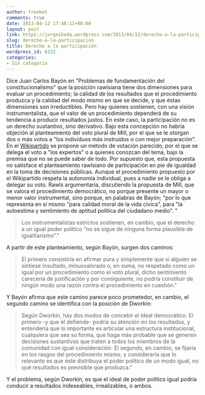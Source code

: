 ```yaml
---
author: freebot
comments: true
date: 2013-04-12 17:48:11+00:00
layout: post
link: https://jorgeikeda.wordpress.com/2013/04/12/derecho-a-la-participacion/
slug: derecho-a-la-participacion
title: Derecho a la participación
wordpress_id: 6232
categories:
- Sin categoría
---
```


Dice Juan Carlos Bayón en "Problemas de fundamentación del constitucionalismo" que la posición rawlsiana tiene dos dimensiones para evaluar un procedimiento; la calidad de los resultados que el procedimiento produzca y la calidad del modo mismo en que se decide, y que éstas dimensiones son irreductibles. 
Pero hay quienes sostienen, con una visión instrumentalista, que el valor de un procedimiento dependerá de su tendencia a producir resultados justos. En este caso, la participación no es un derecho sustantivo, sino derivativo. 
Bajo esta concepción no habría objeción al planteamiento del voto plural de Mill, por el que se le otorgan dos o más votos a "los individuos más instruidos o con mejor preparación". 
En el [Wikipartido](http://wikipartido.mx) se propone un método de votación parecido, por el que se delega el voto a "los expertos" o a quienes conozcan del tema, bajo la premisa que no se puede saber de todo. Por supuesto que, esta propuesta no satisface el planteamiento rawlsiano de participación en pie de igualdad en la toma de decisiones públicas. Aunque el procedimiento propuesto por el Wikipartido respeta la autonomía individual, pues a nadie se le obliga a delegar su voto.
Rawls argumentaría, discutiendo la propuesta de Mill, que se valora el procedimiento democrático, no porque presente un mayor o menor valor instrumental, sino porque, en palabras de Bayón; "por lo que representa en sí mismo "para calidad moral de la vida cívica", para "la autoestima y  sentimiento de aptitud política del ciudadano medio". "




<blockquote>Los instrumentalistas estrictos sostienen, en cambio, que el derecho a un igual poder político "no se sigue de ninguna forma plausible de igualitarismo"." </blockquote>



A partir de este planteamiento, según Bayón, surgen dos caminos:





<blockquote>El primero consistiría en afirmar pura y simplemente que si alguien se sintiese insultado, minusvalorado o, en suma, no respetado como un igual por un procedimiento como el voto plural, dicho sentimiento carecería de justificación y por consiguiente, no podría constituir de ningún modo una razón contra el procedimiento en cuestión."</blockquote>



Y Bayón afirma que este camino parece poco prometedor, en cambio, el segundo camino se identifica con la posición de Dworkin:





<blockquote>Según Dworkin, hay dos modos de concebir el ideal democrático. El primero -y que él defiende- podría su atención en los resultados, y entendería que lo importante es articular una estructura institucional, cualquiera que sea su forma, que haga más probable que se generen decisiones sustantivas que traten a todos los miembros de la comunidad con igual consideración. El segundo, en cambio, se fijaría en los rasgos del procedimiento mismo, y consideraría que lo relevante es que éste distribuya el poder político de un modo igual, no qué resultados es previsible que produzca."</blockquote>



Y el problema, según Dworkin, es que el ideal de poder político igual podría conducir a resultados indeseables, irrealizables, o ambos. 







 
 
